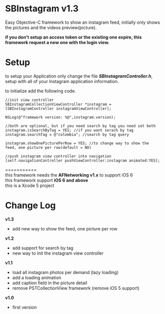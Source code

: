 SBInstagram v1.3
===========

Easy Objective-C framework to show an instagram feed, initially only shows the pictures and the videos preview(picture). 

**if you don't setup an access token or the existing one expire, this framework request a new one with the login view.**


Setup
===========


to setup your Application only change the file ***SBInstagramController.h***, setup with all of your Instagram application information.

to initialize add the following code.

	//init view controller
	SBInstagramCollectionViewController *instagram = [SBInstagramController instagramViewController];
	
	NSLog(@"framework version: %@",instagram.version);
    
    //both are optional, but if you need search by tag you need set both
    instagram.isSearchByTag = YES; //if you want serach by tag
    instagram.searchTag = @"colombia"; //search by tag query
    
    instagram.showOnePicturePerRow = YES; //to change way to show the feed, one picture per row(default = NO)
    
	//push instagram view controller into navigation
	[self.navigationController pushViewController:instagram animated:YES];
	


===========  
this framework needs the **AFNetworking v1.x** to support iOS 6  
this framework support **iOS 6 and above**   
this is a Xcode 5 project


Change Log
===========
**v1.3**
- add new way to show the feed, one picture per row

**v1.2**
- add support for search by tag
- new way to init the instagram view controller

**v1.1**
- load all instagram photos per demand (lazy loading)
- add a loading animation
- add caption field in the picture detail
- remove PSTCollectionView framework (remove iOS 5 support)


**v1.0**
- first version



